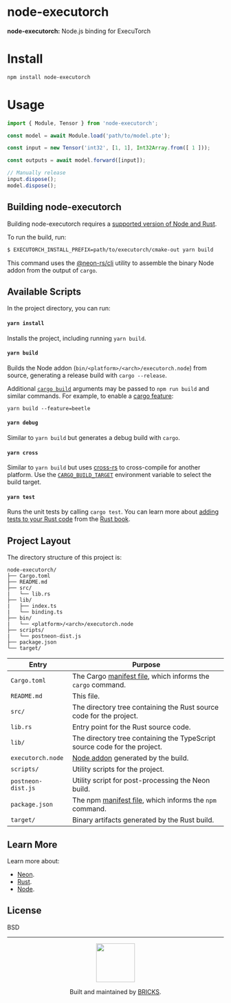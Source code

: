 # node-executorch

**node-executorch:** Node.js binding for ExecuTorch

# Install

```sh
npm install node-executorch
```

# Usage

```js
import { Module, Tensor } from 'node-executorch';

const model = await Module.load('path/to/model.pte');

const input = new Tensor('int32', [1, 1], Int32Array.from([ 1 ]));

const outputs = await model.forward([input]);

// Manually release
input.dispose();
model.dispose();
```

## Building node-executorch

Building node-executorch requires a [supported version of Node and Rust](https://github.com/neon-bindings/neon#platform-support).

To run the build, run:

```sh
$ EXECUTORCH_INSTALL_PREFIX=path/to/executorch/cmake-out yarn build
```

This command uses the [@neon-rs/cli](https://www.npmjs.com/package/@neon-rs/cli) utility to assemble the binary Node addon from the output of `cargo`.

## Available Scripts

In the project directory, you can run:

#### `yarn install`

Installs the project, including running `yarn build`.

#### `yarn build`

Builds the Node addon (`bin/<platform>/<arch>/executorch.node`) from source, generating a release build with `cargo --release`.

Additional [`cargo build`](https://doc.rust-lang.org/cargo/commands/cargo-build.html) arguments may be passed to `npm run build` and similar commands. For example, to enable a [cargo feature](https://doc.rust-lang.org/cargo/reference/features.html):

```
yarn build --feature=beetle
```

#### `yarn debug`

Similar to `yarn build` but generates a debug build with `cargo`.

#### `yarn cross`

Similar to `yarn build` but uses [cross-rs](https://github.com/cross-rs/cross) to cross-compile for another platform. Use the [`CARGO_BUILD_TARGET`](https://doc.rust-lang.org/cargo/reference/config.html#buildtarget) environment variable to select the build target.

#### `yarn test`

Runs the unit tests by calling `cargo test`. You can learn more about [adding tests to your Rust code](https://doc.rust-lang.org/book/ch11-01-writing-tests.html) from the [Rust book](https://doc.rust-lang.org/book/).

## Project Layout

The directory structure of this project is:

```
node-executorch/
├── Cargo.toml
├── README.md
├── src/
|   └── lib.rs
├── lib/
|   ├── index.ts
|   └── binding.ts
├── bin/
|   └── <platform>/<arch>/executorch.node
├── scripts/
|   └── postneon-dist.js
├── package.json
└── target/
```

| Entry          | Purpose                                                                                                                                  |
|----------------|------------------------------------------------------------------------------------------------------------------------------------------|
| `Cargo.toml`   | The Cargo [manifest file](https://doc.rust-lang.org/cargo/reference/manifest.html), which informs the `cargo` command.                   |
| `README.md`    | This file.                                                                                                                               |
| `src/`         | The directory tree containing the Rust source code for the project.                                                                      |
| `lib.rs`       | Entry point for the Rust source code.                                                                                                    |
| `lib/`         | The directory tree containing the TypeScript source code for the project.                                                                |
| `executorch.node` | [Node addon](https://nodejs.org/api/addons.html) generated by the build.                                                              |
| `scripts/`     | Utility scripts for the project.                                                                                                         |
| `postneon-dist.js` | Utility script for post-processing the Neon build.                                                                                   |
| `package.json` | The npm [manifest file](https://docs.npmjs.com/cli/v7/configuring-npm/package-json), which informs the `npm` command.                    |
| `target/`      | Binary artifacts generated by the Rust build.                                                                                            |

## Learn More

Learn more about:

- [Neon](https://neon-bindings.com).
- [Rust](https://www.rust-lang.org).
- [Node](https://nodejs.org).

## License

BSD

---

<p align="center">
  <a href="https://bricks.tools">
    <img width="90px" src="https://avatars.githubusercontent.com/u/17320237?s=200&v=4">
  </a>
  <p align="center">
    Built and maintained by <a href="https://bricks.tools">BRICKS</a>.
  </p>
</p>
